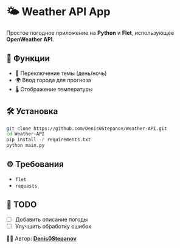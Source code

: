 # 🌤 Weather API App

Простое погодное приложение на **Python** и **Flet**, использующее **OpenWeather API**.

## 🚀 Функции  
- 🔄 Переключение темы (день/ночь)  
- 🌍 Ввод города для прогноза  
- 🌡 Отображение температуры  

## 🛠 Установка  
```sh
git clone https://github.com/Denis0Stepanov/Weather-API.git  
cd Weather-API  
pip install -r requirements.txt  
python main.py  
```

## ⚙️ Требования  
- `flet`  
- `requests`  

## 📌 TODO  
- [ ] Добавить описание погоды  
- [ ] Улучшить обработку ошибок  

👨‍💻 Автор: **[Denis0Stepanov](https://github.com/Denis0Stepanov/)**

